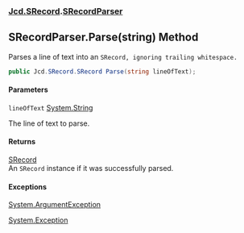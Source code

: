 ### [Jcd.SRecord](Jcd.SRecord.md 'Jcd.SRecord').[SRecordParser](Jcd.SRecord.SRecordParser.md 'Jcd.SRecord.SRecordParser')

## SRecordParser.Parse(string) Method

Parses a line of text into an `SRecord, ignoring trailing whitespace.`

```csharp
public Jcd.SRecord.SRecord Parse(string lineOfText);
```
#### Parameters

<a name='Jcd.SRecord.SRecordParser.Parse(string).lineOfText'></a>

`lineOfText` [System.String](https://docs.microsoft.com/en-us/dotnet/api/System.String 'System.String')

The line of text to parse.

#### Returns
[SRecord](Jcd.SRecord.SRecord.md 'Jcd.SRecord.SRecord')  
An `SRecord` instance if it was successfully parsed.

#### Exceptions

[System.ArgumentException](https://docs.microsoft.com/en-us/dotnet/api/System.ArgumentException 'System.ArgumentException')

[System.Exception](https://docs.microsoft.com/en-us/dotnet/api/System.Exception 'System.Exception')